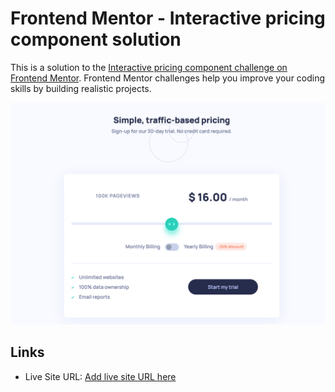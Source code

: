 # Frontend Mentor - Interactive pricing component solution

This is a solution to the [Interactive pricing component challenge on Frontend Mentor](https://www.frontendmentor.io/challenges/interactive-pricing-component-t0m8PIyY8). Frontend Mentor challenges help you improve your coding skills by building realistic projects.

![Design preview for Interactive pricing component coding challenge](./src/images/design-preview.png)

## Links

- Live Site URL: [Add live site URL here](https://szczepanieceryk.github.io/Frontend-Mentor-interactive-pricing-component/)
